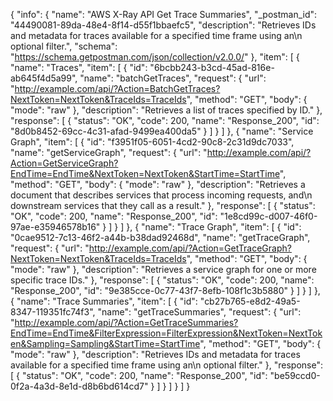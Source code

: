 {
  "info": {
    "name": "AWS X-Ray API Get Trace Summaries",
    "_postman_id": "44490081-89da-48e4-8f14-d55f1bbaefc5",
    "description": "Retrieves IDs and metadata for traces available for a specified time frame using an\n      optional filter.",
    "schema": "https://schema.getpostman.com/json/collection/v2.0.0/"
  },
  "item": [
    {
      "name": "Traces",
      "item": [
        {
          "id": "6bcbb243-b3cd-45ad-816e-ab645f4d5a99",
          "name": "batchGetTraces",
          "request": {
            "url": "http://example.com/api/?Action=BatchGetTraces?NextToken=NextToken&TraceIds=TraceIds",
            "method": "GET",
            "body": {
              "mode": "raw"
            },
            "description": "Retrieves a list of traces specified by ID."
          },
          "response": [
            {
              "status": "OK",
              "code": 200,
              "name": "Response_200",
              "id": "8d0b8452-69cc-4c31-afad-9499ea400da5"
            }
          ]
        }
      ]
    },
    {
      "name": "Service Graph",
      "item": [
        {
          "id": "f3951f05-6051-4cd2-90c8-2c31d9dc7033",
          "name": "getServiceGraph",
          "request": {
            "url": "http://example.com/api/?Action=GetServiceGraph?EndTime=EndTime&NextToken=NextToken&StartTime=StartTime",
            "method": "GET",
            "body": {
              "mode": "raw"
            },
            "description": "Retrieves a document that describes services that process incoming requests, and\n      downstream services that they call as a result."
          },
          "response": [
            {
              "status": "OK",
              "code": 200,
              "name": "Response_200",
              "id": "1e8cd99c-d007-46f0-97ae-e35946578b16"
            }
          ]
        }
      ]
    },
    {
      "name": "Trace Graph",
      "item": [
        {
          "id": "0cae9512-7c13-46f2-a44b-b38dad92468d",
          "name": "getTraceGraph",
          "request": {
            "url": "http://example.com/api/?Action=GetTraceGraph?NextToken=NextToken&TraceIds=TraceIds",
            "method": "GET",
            "body": {
              "mode": "raw"
            },
            "description": "Retrieves a service graph for one or more specific trace IDs."
          },
          "response": [
            {
              "status": "OK",
              "code": 200,
              "name": "Response_200",
              "id": "9e385cce-0c77-43f7-8efb-108f1c3b5880"
            }
          ]
        }
      ]
    },
    {
      "name": "Trace Summaries",
      "item": [
        {
          "id": "cb27b765-e8d2-49a5-8347-119351fc74f3",
          "name": "getTraceSummaries",
          "request": {
            "url": "http://example.com/api/?Action=GetTraceSummaries?EndTime=EndTime&FilterExpression=FilterExpression&NextToken=NextToken&Sampling=Sampling&StartTime=StartTime",
            "method": "GET",
            "body": {
              "mode": "raw"
            },
            "description": "Retrieves IDs and metadata for traces available for a specified time frame using an\n      optional filter."
          },
          "response": [
            {
              "status": "OK",
              "code": 200,
              "name": "Response_200",
              "id": "be59ccd0-0f2a-4a3d-8e1d-d8b6bd614cd7"
            }
          ]
        }
      ]
    }
  ]
}